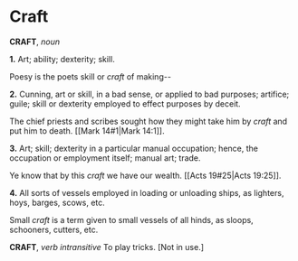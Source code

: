 # Craft

**CRAFT**, _noun_

**1.** Art; ability; dexterity; skill.

Poesy is the poets skill or _craft_ of making--

**2.** Cunning, art or skill, in a bad sense, or applied to bad purposes; artifice; guile; skill or dexterity employed to effect purposes by deceit.

The chief priests and scribes sought how they might take him by _craft_ and put him to death. [[Mark 14#1|Mark 14:1]].

**3.** Art; skill; dexterity in a particular manual occupation; hence, the occupation or employment itself; manual art; trade.

Ye know that by this _craft_ we have our wealth. [[Acts 19#25|Acts 19:25]].

**4.** All sorts of vessels employed in loading or unloading ships, as lighters, hoys, barges, scows, etc.

Small _craft_ is a term given to small vessels of all hinds, as sloops, schooners, cutters, etc.

**CRAFT**, _verb intransitive_ To play tricks. \[Not in use.\]
